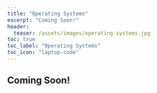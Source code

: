```yaml
---
title: "Operating Systems"
excerpt: "Coming Soon!"
header:
  teaser: /assets/images/operating-systems.jpg
toc: true
toc_label: "Operating Systems"
toc_icon: "laptop-code"
---
```


## Coming Soon!